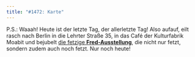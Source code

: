 ```yaml
---
title: "#1472: Karte"
---
```


P.S.: 
Waaah! Heute ist der letzte Tag, der allerletzte Tag!
Also aufauf, eilt rasch nach Berlin in die Lehrter Straße 35, in das Café der Kulturfabrik Moabit und bejubelt <a href="http://www.fonflatter.de/ausstellung">die fetzige <strong>Fred-Ausstellung</strong></a>, die nicht nur fetzt, sondern zudem auch noch fetzt.
Nur noch heute!
